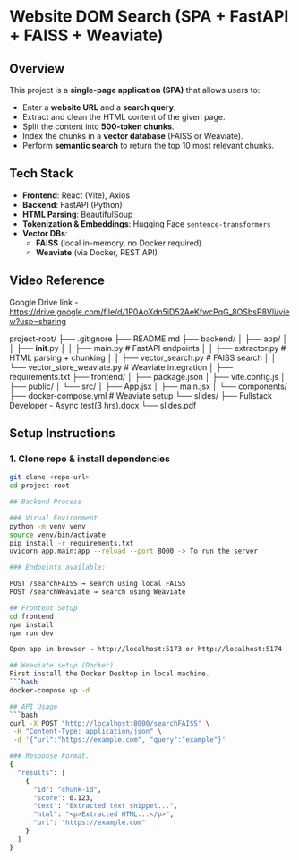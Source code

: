 # Website DOM Search (SPA + FastAPI + FAISS + Weaviate)

## Overview
This project is a **single-page application (SPA)** that allows users to:
- Enter a **website URL** and a **search query**.
- Extract and clean the HTML content of the given page.
- Split the content into **500-token chunks**.
- Index the chunks in a **vector database** (FAISS or Weaviate).
- Perform **semantic search** to return the top 10 most relevant chunks.

## Tech Stack
- **Frontend**: React (Vite), Axios
- **Backend**: FastAPI (Python)
- **HTML Parsing**: BeautifulSoup
- **Tokenization & Embeddings**: Hugging Face `sentence-transformers`
- **Vector DBs**:
  - **FAISS** (local in-memory, no Docker required)
  - **Weaviate** (via Docker, REST API)
  
 ## Video Reference 
 Google Drive link - https://drive.google.com/file/d/1P0AoXdn5iD52AeKfwcPqG_8OSbsP8Vli/view?usp=sharing
  
project-root/
├── .gitignore
├── README.md
├── backend/
│   ├── app/
│   │   ├── __init__.py
│   │   ├── main.py              # FastAPI endpoints
│   │   ├── extractor.py         # HTML parsing + chunking
│   │   ├── vector_search.py     # FAISS search
│   │   └── vector_store_weaviate.py  # Weaviate integration
│   ├── requirements.txt
├── frontend/
│   ├── package.json
│   ├── vite.config.js
│   ├── public/
│   └── src/
│       ├── App.jsx
│       ├── main.jsx
│       └── components/
├── docker-compose.yml           # Weaviate setup
└── slides/
    ├── Fullstack Developer - Async test(3 hrs).docx
    └── slides.pdf




## Setup Instructions

### 1. Clone repo & install dependencies
```bash
git clone <repo-url>
cd project-root

## Backend Process

### Virual Environment
python -m venv venv
source venv/bin/activate  
pip install -r requirements.txt 
uvicorn app.main:app --reload --port 8000 -> To run the server

### Endpoints available:

POST /searchFAISS → search using local FAISS
POST /searchWeaviate → search using Weaviate

## Frontent Setup
cd frontend
npm install
npm run dev

Open app in browser → http://localhost:5173 or http://localhost:5174

## Weaviate setup (Docker)
First install the Docker Desktop in local machine.
```bash
docker-compose up -d 

## API Usage
```bash
curl -X POST "http://localhost:8000/searchFAISS" \
 -H "Content-Type: application/json" \
 -d '{"url":"https://example.com", "query":"example"}'

### Response Format.
{
  "results": [
    {
      "id": "chunk-id",
      "score": 0.123,
      "text": "Extracted text snippet...",
      "html": "<p>Extracted HTML...</p>",
      "url": "https://example.com"
    }
  ]
}




